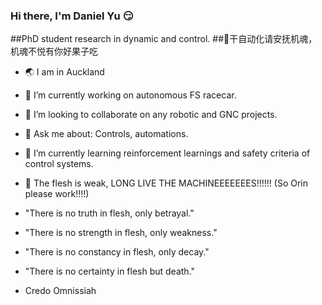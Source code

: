 ### Hi there, I'm Daniel Yu :smirk:
##PhD student research in dynamic and control. 
##:robot:干自动化请安抚机魂，机魂不悦有你好果子吃
- :earth_asia: I am in Auckland
- 🔭 I’m currently working on autonomous FS racecar.
- 👯 I’m looking to collaborate on any robotic and GNC projects.
- 💬 Ask me about: Controls, automations.
- 🌱 I’m currently learning reinforcement learnings and safety criteria of control systems.
- :robot: The flesh is weak, LONG LIVE THE MACHINEEEEEEES!!!!!! (So Orin please work!!!!)

- "There is no truth in flesh, only betrayal."
- "There is no strength in flesh, only weakness."
- "There is no constancy in flesh, only decay."
- "There is no certainty in flesh but death."
- Credo Omnissiah

<!--
**dyu056/dyu056** is a ✨ _special_ ✨ repository because its `README.md` (this file) appears on your GitHub profile.

Here are some ideas to get you started:

- 🔭 I’m currently working on ...
- 🌱 I’m currently learning ...
- 👯 I’m looking to collaborate on ...
- 🤔 I’m looking for help with ...
- 💬 Ask me about ...
- 📫 How to reach me: ...
- 😄 Pronouns: ...
- ⚡ Fun fact: ...
-->

